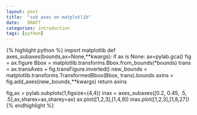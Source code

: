 ```yaml
---
layout: post
title:  "sub axes on matplotlib"
date:   DRAFT
categories: introduction
tags: [python]
--- 
```


{% highlight python %}
import matplotlib
def axes_subaxes(bounds,ax=None,**kwargs):
    if ax is None:
        ax=pylab.gca()
    fig = ax.figure
    Bbox = matplotlib.transforms.Bbox.from_bounds(*bounds)
    trans = ax.transAxes + fig.transFigure.inverted()
    new_bounds = matplotlib.transforms.TransformedBbox(Bbox, trans).bounds
    axins = fig.add_axes(new_bounds,**kwargs)
    return axins

fig,ax = pylab.subplots(1,figsize=(4,4))
inax = axes_subaxes([0.2, 0.45, .5, .5],ax,sharex=ax,sharey=ax)
ax.plot([1,2,3],[1,4,9])
inax.plot([1,2,3],[1,8,27]) 
{% endhighlight %}